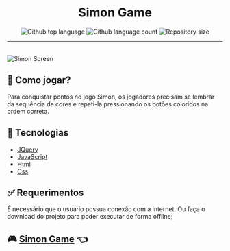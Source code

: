 

<h1 align="center">Simon Game</h1>

<p align="center">
  <img alt="Github top language" src="https://img.shields.io/github/languages/top/mpaullos/simon-game?color=56BEB8">

  <img alt="Github language count" src="https://img.shields.io/github/languages/count/mpaullos/simon-game?color=56BEB8">

  <img alt="Repository size" src="https://img.shields.io/github/repo-size/mpaullos/simon-game?color=56BEB8">
</p>



<hr>



<br>

<img src="https://user-images.githubusercontent.com/82289818/204700694-99a58827-1147-4fe8-82c6-26882598dbce.png" alt="Simon Screen" />



## :dart: Como jogar? ##

Para conquistar pontos no jogo Simon, os jogadores precisam se lembrar da sequência de cores e repeti-la pressionando os botões coloridos na ordem correta.



## :rocket: Tecnologias ##

- [JQuery](https://api.jquery.com/)
- [JavaScript](https://developer.mozilla.org/pt-BR/docs/Web/JavaScript)
- [Html](https://developer.mozilla.org/pt-BR/docs/Web/HTML)
- [Css](https://developer.mozilla.org/pt-BR/docs/Web/CSS)



## :white_check_mark: Requerimentos ##

É necessário que o usuário possua conexão com a internet. Ou faça o download do projeto para poder executar de forma offilne;

## :video_game: [Simon Game](https://simon-game-bice.vercel.app/) :point_left: ##


